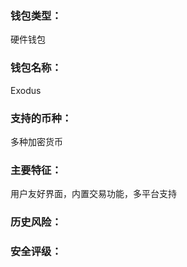 ### 钱包类型：

硬件钱包



### 钱包名称：

Exodus



### 支持的币种：

多种加密货币



### 主要特征：

用户友好界面，内置交易功能，多平台支持







### 历史风险：



### 安全评级：

























































































































































































































































































































